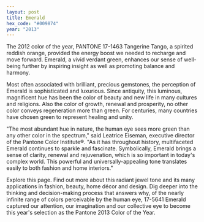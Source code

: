 ```yaml
---
layout: post
title: Emerald
hex_code: "#009874"
year: "2013"
---
```

The 2012 color of the year, PANTONE 17-1463 Tangerine Tango, a spirited reddish orange, provided the energy boost we needed to recharge and move forward. Emerald, a vivid verdant green, enhances our sense of well-being further by inspiring insight as well as promoting balance and harmony.

Most often associated with brilliant, precious gemstones, the perception of Emerald is sophisticated and luxurious. Since antiquity, this luminous, magnificent hue has been the color of beauty and new life in many cultures and religions. Also the color of growth, renewal and prosperity, no other color conveys regeneration more than green. For centuries, many countries have chosen green to represent healing and unity.

"The most abundant hue in nature, the human eye sees more green than any other color in the spectrum," said Leatrice Eiseman, executive director of the Pantone Color Institute®. "As it has throughout history, multifaceted Emerald continues to sparkle and fascinate. Symbolically, Emerald brings a sense of clarity, renewal and rejuvenation, which is so important in today's complex world. This powerful and universally-appealing tone translates easily to both fashion and home interiors."

Explore this page. Find out more about this radiant jewel tone and its many applications in fashion, beauty, home décor and design. Dig deeper into the thinking and decision-making process that answers why, of the nearly infinite range of colors perceivable by the human eye, 17-5641 Emerald captured our attention, our imagination and our collective eye to become this year's selection as the Pantone 2013 Color of the Year.